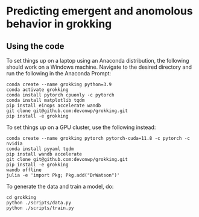 # Predicting emergent and anomolous behavior in grokking

## Using the code
To set things up on a laptop using an Anaconda distribution, the following should work on a Windows machine. Navigate to the desired directory and run the following in the Anaconda Prompt:

```
conda create --name grokking python=3.9
conda activate grokking
conda install pytorch cpuonly -c pytorch
conda install matplotlib tqdm
pip install einops accelerate wandb
git clone git@github.com:devonwp/grokking.git
pip install -e grokking
```

To set things up on a GPU cluster, use the following instead:
```
conda create --name grokking pytorch pytorch-cuda=11.8 -c pytorch -c nvidia
conda install pyyaml tqdm
pip install wandb accelerate
git clone git@github.com:devonwp/grokking.git
pip install -e grokking
wandb offline
julia -e 'import Pkg; Pkg.add("DrWatson")'
```

To generate the data and train a model, do:

```
cd grokking
python ./scripts/data.py
python ./scripts/train.py
```